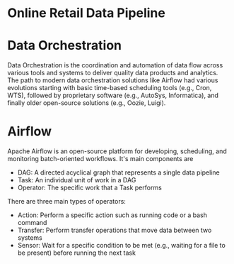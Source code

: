 # Online Retail Data Pipeline


# Data Orchestration

Data Orchestration is the coordination and automation of data flow across various tools and systems to deliver quality data products and analytics.\
The path to modern data orchestration solutions like Airflow had various evolutions starting with basic time-based scheduling tools (e.g., Cron, WTS), followed by proprietary software (e.g., AutoSys, Informatica), and finally older open-source solutions (e.g., Oozie, Luigi).


# Airflow 

Apache Airflow is an open-source platform for developing, scheduling, and monitoring batch-oriented workflows. It's main components are

* DAG: A directed acyclical graph that represents a single data pipeline
* Task: An individual unit of work in a DAG
* Operator: The specific work that a Task performs 

There are three main types of operators:
  * Action: Perform a specific action such as running code or a bash command
  * Transfer: Perform transfer operations that move data between two systems
  * Sensor: Wait for a specific condition to be met (e.g., waiting for a file to be present) before running the next task
